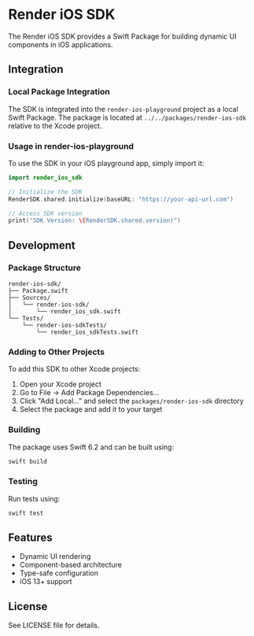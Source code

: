 # Render iOS SDK

The Render iOS SDK provides a Swift Package for building dynamic UI components in iOS applications.

## Integration

### Local Package Integration

The SDK is integrated into the `render-ios-playground` project as a local Swift Package. The package is located at `../../packages/render-ios-sdk` relative to the Xcode project.

### Usage in render-ios-playground

To use the SDK in your iOS playground app, simply import it:

```swift
import render_ios_sdk

// Initialize the SDK
RenderSDK.shared.initialize(baseURL: "https://your-api-url.com")

// Access SDK version
print("SDK Version: \(RenderSDK.shared.version)")
```

## Development

### Package Structure

```
render-ios-sdk/
├── Package.swift
├── Sources/
│   └── render-ios-sdk/
│       └── render_ios_sdk.swift
└── Tests/
    └── render-ios-sdkTests/
        └── render_ios_sdkTests.swift
```

### Adding to Other Projects

To add this SDK to other Xcode projects:

1. Open your Xcode project
2. Go to File → Add Package Dependencies...
3. Click "Add Local..." and select the `packages/render-ios-sdk` directory
4. Select the package and add it to your target

### Building

The package uses Swift 6.2 and can be built using:

```bash
swift build
```

### Testing

Run tests using:

```bash
swift test
```

## Features

- Dynamic UI rendering
- Component-based architecture
- Type-safe configuration
- iOS 13+ support

## License

See LICENSE file for details.
